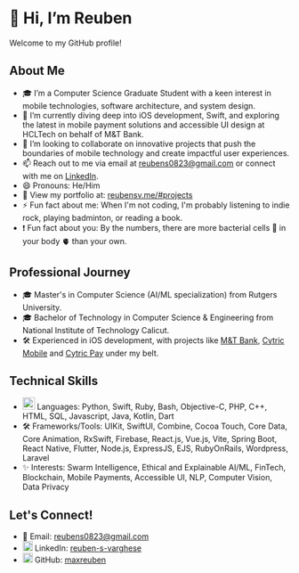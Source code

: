 # 👋 Hi, I’m Reuben

Welcome to my GitHub profile!

## About Me
- 🎓 I’m a Computer Science Graduate Student with a keen interest in mobile technologies, software architecture, and system design.
- 📲 I’m currently diving deep into iOS development, Swift, and exploring the latest in mobile payment solutions and accessible UI design at HCLTech on behalf of M&T Bank.
- 🤝 I’m looking to collaborate on innovative projects that push the boundaries of mobile technology and create impactful user experiences.
- 📫 Reach out to me via email at [reubens0823@gmail.com](mailto:reubens0823@gmail.com) or connect with me on [LinkedIn](https://www.linkedin.com/in/reuben-s-varghese).
- 😄 Pronouns: He/Him
- 📔 View my portfolio at: [reubensv.me/#projects](https://reubensv.me/#projects)
- ⚡ Fun fact about me: When I'm not coding, I'm probably listening to indie rock, playing badminton, or reading a book.
- ❗ Fun fact about you: By the numbers, there are more bacterial cells 🦠 in your body 🫀 than your own.

## Professional Journey
- 🎓 Master's in Computer Science (AI/ML specialization) from Rutgers University.
- 🎓 Bachelor of Technology in Computer Science & Engineering from National Institute of Technology Calicut.
- 🛠️ Experienced in iOS development, with projects like [M&T Bank](https://apps.apple.com/us/app/m-t-mobile-banking/id397761931), [Cytric Mobile](https://apps.apple.com/us/app/cytric-mobile/id1325503848) and [Cytric Pay](https://cytric.amadeus.com/en/product/business-travel-payments) under my belt.

## Technical Skills
- <img width="22" height="22" alt="programming-icon" src="https://github.com/user-attachments/assets/24cc1f40-6540-4032-b8b4-b651279426fc" /> Languages: Python, Swift, Ruby, Bash, Objective-C, PHP, C++, HTML, SQL, Javascript, Java, Kotlin, Dart
- 🛠️ Frameworks/Tools: UIKit, SwiftUI, Combine, Cocoa Touch, Core Data, Core Animation, RxSwift, Firebase, React.js, Vue.js, Vite, Spring Boot, React Native, Flutter, Node.js, ExpressJS, EJS, RubyOnRails, Wordpress, Laravel
- ✨ Interests: Swarm Intelligence, Ethical and Explainable AI/ML, FinTech, Blockchain, Mobile Payments, Accessible UI, NLP, Computer Vision, Data Privacy

## Let's Connect!
- 📧 Email: [reubens0823@gmail.com](mailto:reubens0823@gmail.com)
-  <img width="18" height="18" alt="linkedin-icon" src="https://github.com/user-attachments/assets/92e6415d-2795-40b8-af42-a5417c6c744a"/> LinkedIn: [reuben-s-varghese](https://www.linkedin.com/in/reuben-s-varghese)
-  <picture><source media="(prefers-color-scheme: light)" width="18" height="18" alt="github-mark" srcset="https://github.com/user-attachments/assets/017688d7-c867-4807-a3da-be9053455753" ><source media="(prefers-color-scheme: dark)" width="18" height="18" alt="github-mark-white" srcset="https://github.com/user-attachments/assets/f4120a2c-291d-44f6-bd64-0d90be32a26e"><img alt="github-mark" src="https://github.com/user-attachments/assets/017688d7-c867-4807-a3da-be9053455753"></picture> GitHub: [maxreuben](https://github.com/maxreuben)

